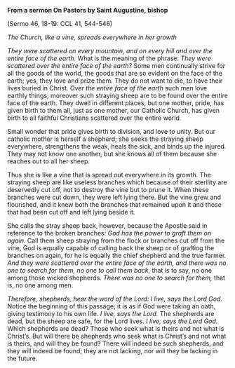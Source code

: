 

**From a sermon On Pastors by Saint Augustine, bishop**

(Sermo 46, 18-19: CCL 41, 544-546)

_The Church, like a vine, spreads everywhere in her growth_

_They were scattered on every mountain, and on every hill and over the entire face of the earth._ What is the meaning of the phrase: _They were scattered over the entire face of the earth?_ Some men continually strive for all the goods of the world, the goods that are so evident on the face of the earth; yes, they love and prize them. They do not want to die, to have their lives buried in Christ. _Over the entire face of the earth_ such men love earthly things; moreover such straying sheep are to be found over the entire face of the earth. They dwell in different places, but one mother, pride, has given birth to them all, just as one mother, our Catholic Church, has given birth to all faithful Christians scattered over the entire world.

Small wonder that pride gives birth to division, and love to unity. But our catholic mother is herself a shepherd; she seeks the straying sheep everywhere, strengthens the weak, heals the sick, and binds up the injured. They may not know one another, but she knows all of them because she reaches out to all her sheep.

Thus she is like a vine that is spread out everywhere in its growth. The straying sheep are like useless branches which because of their sterility are deservedly cut off, not to destroy the vine but to prune it. When these branches were cut down, they were left lying there. But the vine grew and flourished, and it knew both the branches that remained upon it and those that had been cut off and left lying beside it.

She calls the stray sheep back, however, because the Apostle said in reference to the broken branches: _God has the power to graft them on again._ Call them sheep straying from the flock or branches cut off from the vine, God is equally capable of calling back the sheep or of grafting the branches on again, for he is equally the chief shepherd and the true farmer. _And they were scattered over the entire face of the earth, and there was no one to search for them, no one to call them back,_ that is to say, no one among those wicked shepherds. _There was no one to search for them,_ that is, no one among men.

_Therefore, shepherds, hear the word of the Lord: I live, says the Lord God._ Notice the beginning of this passage; it is as if God were taking an oath, giving testimony to his own life. _I live, says the Lord._ The shepherds are dead, but the sheep are safe, for the Lord lives. _I live, says the Lord God_. Which shepherds are dead? Those who seek what is theirs and not what is Christ’s. But will there be shepherds who seek what is Christ’s and not what is theirs, and will they be found? There will indeed be such shepherds, and they will indeed be found; they are not lacking, nor will they be lacking in the future.

